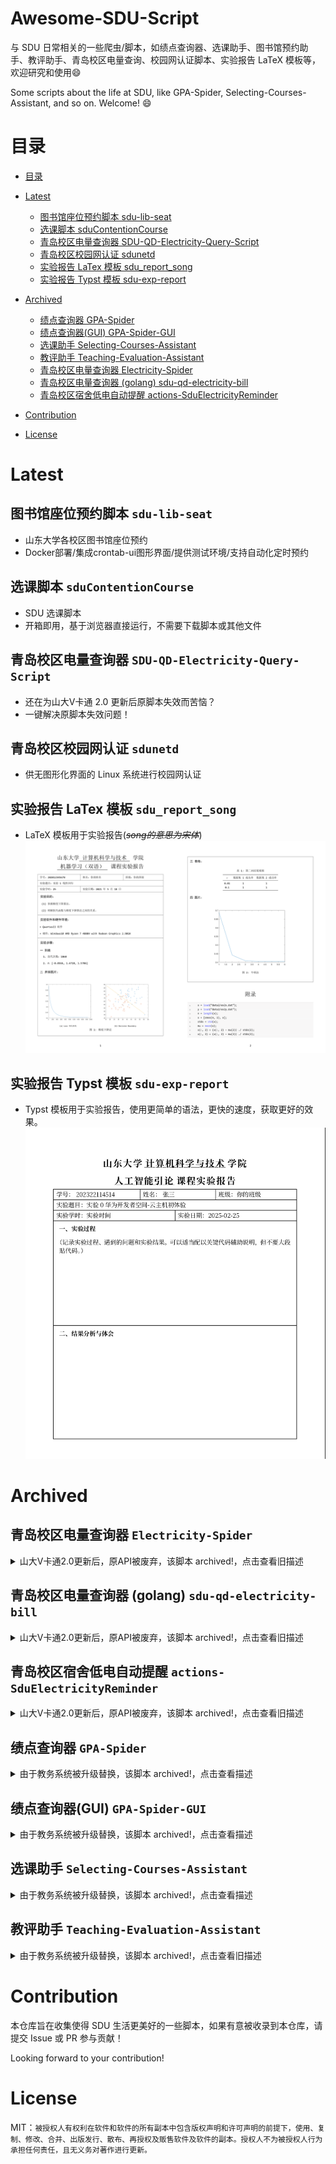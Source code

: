 # Awesome-SDU-Script

与 SDU 日常相关的一些爬虫/脚本，如绩点查询器、选课助手、图书馆预约助手、教评助手、青岛校区电量查询、校园网认证脚本、实验报告 LaTeX 模板等，欢迎研究和使用:smile:

Some scripts about the life at SDU, like GPA-Spider, Selecting-Courses-Assistant, and so on. Welcome! :smile:


# 目录

* [目录](#目录)
* [Latest](#latest)
   * [图书馆座位预约脚本 sdu-lib-seat](#图书馆座位预约脚本-sdu-lib-seat)
   * [选课脚本 sduContentionCourse](#选课脚本-sducontentioncourse)
   * [青岛校区电量查询器 SDU-QD-Electricity-Query-Script](#青岛校区电量查询器-SDU-QD-Electricity-Query-Script)
   * [青岛校区校园网认证 sdunetd](#青岛校区校园网认证-sdunetd)
   * [实验报告 LaTex 模板 sdu_report_song](#实验报告-latex-模板-sdu_report_song)
   * [实验报告 Typst 模板 sdu-exp-report](#实验报告-typst-模板-sdu-exp-report)
   
* [Archived](#archived)
   * [绩点查询器 GPA-Spider](#绩点查询器-gpa-spider)
   * [绩点查询器(GUI) GPA-Spider-GUI](#绩点查询器gui-gpa-spider-gui)
   * [选课助手 Selecting-Courses-Assistant](#选课助手-selecting-courses-assistant)
   * [教评助手 Teaching-Evaluation-Assistant](#教评助手-teaching-evaluation-assistant)
   * [青岛校区电量查询器 Electricity-Spider](#青岛校区电量查询器-electricity-spider)
   * [青岛校区电量查询器 (golang) sdu-qd-electricity-bill](#青岛校区电量查询器-golang-sdu-qd-electricity-bill)
   * [青岛校区宿舍低电自动提醒 actions-SduElectricityReminder](#青岛校区宿舍低电自动提醒-actions-sduelectricityreminder)
* [Contribution](#contribution)
* [License](#license)

# Latest

## 图书馆座位预约脚本 `sdu-lib-seat`

- 山东大学各校区图书馆座位预约
- Docker部署/集成crontab-ui图形界面/提供测试环境/支持自动化定时预约

## 选课脚本 `sduContentionCourse`

* SDU 选课脚本
* 开箱即用，基于浏览器直接运行，不需要下载脚本或其他文件

## 青岛校区电量查询器 `SDU-QD-Electricity-Query-Script`
* 还在为山大V卡通 2.0 更新后原脚本失效而苦恼？
* 一键解决原脚本失效问题！



## 青岛校区校园网认证 `sdunetd`

* 供无图形化界面的 Linux 系统进行校园网认证

## 实验报告 LaTex 模板 `sdu_report_song`

* LaTeX 模板用于实验报告(*~~song的意思为宋体~~*)
![sdu_report_song](https://github.com/Naylenv/sdu_report_song/raw/master/figures/demo.png)

## 实验报告 Typst 模板 `sdu-exp-report`

* Typst 模板用于实验报告，使用更简单的语法，更快的速度，获取更好的效果。
![sdu-exp-report](https://github.com/Dregen-Yor/sdu-exp-report/blob/main/example/figures/main.png)

# Archived

## 青岛校区电量查询器 `Electricity-Spider`

<details>
<summary>山大V卡通2.0更新后，原API被废弃，该脚本 archived!，点击查看旧描述</summary>

  * 夜晚开黑，停电，充电后来电已是明早！ 突然停电，台式机数据丢失！
  * 青岛校区电量查询，将以上情形一网打尽！
  * 山大V卡通2.0更新后，原API被废弃

</details>


## 青岛校区电量查询器 (golang) `sdu-qd-electricity-bill`

<details>
<summary>山大V卡通2.0更新后，原API被废弃，该脚本 archived!，点击查看旧描述</summary>

  * 青岛校区电量查询器，Go 语言编写！！

</details>

## 青岛校区宿舍低电自动提醒 `actions-SduElectricityReminder`

<details>
<summary>山大V卡通2.0更新后，原API被废弃，该脚本 archived!，点击查看旧描述</summary>

  * 自动查 [SDU 青岛校区] 宿舍电量，低于阈值则邮件提醒
  * 不需要自己购买服务器，也不需要自己配置服务器，真的 Serverless !!

</details>



## 绩点查询器 `GPA-Spider`

<details>
<summary>由于教务系统被升级替换，该脚本 archived!，点击查看描述</summary>

  * [Download the binary for Windows-64]( https://github.com/zhangt2333/SDU-Funny-Scripts/releases/download/v1.0/GPA_spider.exe) 
  * 查询 SDU 学生学期成绩，并根据输入的学年学期进行加权绩点的计算
  * 简易、核心、实现基本功能，使用体验较差
    ![](GPA-Spider/pic1.png)

</details>

## 绩点查询器(GUI) `GPA-Spider-GUI`

<details>
<summary>由于教务系统被升级替换，该脚本 archived!，点击查看描述</summary>

  * 查询 SDU 学生学期成绩，并根据输入的学年学期进行加权绩点的计算
  * 使用体验一般，但实现了 GUI，学习了一波 pyqt5
    ![](GPA-Spider-GUI/pic1.jpg)

</details>

## 选课助手 `Selecting-Courses-Assistant`

<details>
<summary>由于教务系统被升级替换，该脚本 archived!，点击查看描述</summary>

  * 规范的教务选课系统 API，代码有详细的注释
  * ~~少量的改动 (增加具体的课程号和循环)，可以进化成 `抢课助手`~~
  * 为了校园和平，没有 GUI 版，有能力改动她的人理应要有相应的价值观
    附上 demo：
    ![](Selecting-Courses-Assistant/pic1.png)

</details>

## 教评助手 `Teaching-Evaluation-Assistant`

<details>
<summary>由于教务系统被升级替换，该脚本 archived!，点击查看旧描述</summary>

  * 解决期末查成绩前的拦路虎 —— 反人类的教评提交交互！
  * 实现所有课程一键全部满分好评（需要特殊打分去教务系统教评一次即可）
    ![](Teaching-Evaluation-Assistant/pic1.png)

</details>

# Contribution

本仓库旨在收集使得 SDU 生活更美好的一些脚本，如果有意被收录到本仓库，请提交 Issue 或 PR 参与贡献！

Looking forward to your contribution!

# License

MIT：`被授权人有权利在软件和软件的所有副本中包含版权声明和许可声明的前提下，使用、复制、修改、合并、出版发行、散布、再授权及贩售软件及软件的副本。授权人不为被授权人行为承担任何责任，且无义务对著作进行更新。`
